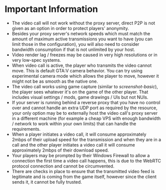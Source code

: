 # Important Information

* The video call will not work without the proxy server, direct P2P is not given as an option in order to protect players' anonymity.
* Besides your proxy server's network speeds which must match the amount of maximum active transmissions you want to have (you can limit those in the configuration), you will also need to consider bandwidth consumption if that is not unlimited by your host.
* Video render lag / freezes may be caused in very high resolutions or in very low-spec systems.
* When video call is active, the player who transmits the video cannot move. This is default GTA:V camera behavior. You can try using experimental camera mode which allows the player to move, however it might not be as smooth as the native one.
* The video call works using game capture (similar to _screenshot-basic_), the player sees whatever it's on the game of the other player. That includes visual settings / mods, game drawings / UIs but not NUIs.
* If your server is running behind a reverse proxy that you have no control over and cannot handle an extra UDP port as required by the resource, your only option may be to externally host the video call's proxy server in a different machine (for example a cheap VPS with enough bandwidth / network to work within your own limits) that can handle the requirements.
* When a player initiates a video call, it will consume approximately 2mbps of their upload speed for the transmission and when they are in a call and the other player initiates a video call it will consume approximately 2mbps of their download speed.
* Your players may be prompted by their Windows Firewall to allow a connection the first time a video call happens, this is due to the WebRTC protocol connection and cannot be circumvented.
* There are checks in place to ensure that the transmitted video feed is legitimate and is coming from the game itself, however since the client sends it, it cannot be fully trusted.
